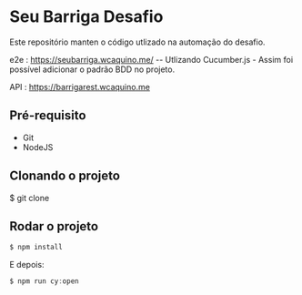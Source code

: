 # Seu Barriga Desafio

Este repositório manten o código utlizado na automação do desafio.

e2e : https://seubarriga.wcaquino.me/
-- Utlizando Cucumber.js - Assim foi possível adicionar o padrão BDD no projeto.

API : https://barrigarest.wcaquino.me

## Pré-requisito
* Git
* NodeJS
## Clonando o projeto

$ git clone


## Rodar o projeto

~~~javascript
$ npm install
~~~

E depois: 

~~~javascript
$ npm run cy:open
~~~